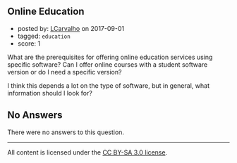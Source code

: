## Online Education

- posted by: [LCarvalho](https://stackexchange.com/users/7885118/lcarvalho) on 2017-09-01
- tagged: `education`
- score: 1

What are the prerequisites for offering online education services using specific software? Can I offer online courses with a student software version or do I need a specific version?

I think this depends a lot on the type of software, but in general, what information should I look for?

## No Answers

There were no answers to this question.


---

All content is licensed under the [CC BY-SA 3.0 license](https://creativecommons.org/licenses/by-sa/3.0/).
